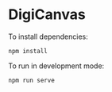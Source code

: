 # DigiCanvas

To install dependencies:
```
npm install
```

To run in development mode:
```
npm run serve
```
